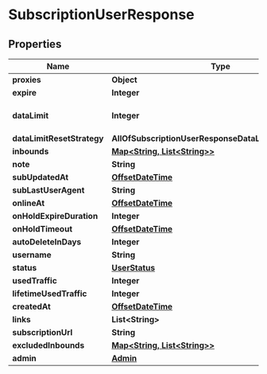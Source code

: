 # SubscriptionUserResponse

## Properties
Name | Type | Description | Notes
------------ | ------------- | ------------- | -------------
**proxies** | **Object** |  | 
**expire** | **Integer** |  |  [optional]
**dataLimit** | **Integer** | data_limit can be 0 or greater |  [optional]
**dataLimitResetStrategy** | **AllOfSubscriptionUserResponseDataLimitResetStrategy** |  |  [optional]
**inbounds** | [**Map&lt;String, List&lt;String&gt;&gt;**](List.md) |  |  [optional]
**note** | **String** |  |  [optional]
**subUpdatedAt** | [**OffsetDateTime**](OffsetDateTime.md) |  |  [optional]
**subLastUserAgent** | **String** |  |  [optional]
**onlineAt** | [**OffsetDateTime**](OffsetDateTime.md) |  |  [optional]
**onHoldExpireDuration** | **Integer** |  |  [optional]
**onHoldTimeout** | [**OffsetDateTime**](OffsetDateTime.md) |  |  [optional]
**autoDeleteInDays** | **Integer** |  |  [optional]
**username** | **String** |  | 
**status** | [**UserStatus**](UserStatus.md) |  | 
**usedTraffic** | **Integer** |  | 
**lifetimeUsedTraffic** | **Integer** |  |  [optional]
**createdAt** | [**OffsetDateTime**](OffsetDateTime.md) |  | 
**links** | **List&lt;String&gt;** |  |  [optional]
**subscriptionUrl** | **String** |  |  [optional]
**excludedInbounds** | [**Map&lt;String, List&lt;String&gt;&gt;**](List.md) |  |  [optional]
**admin** | [**Admin**](Admin.md) |  |  [optional]
